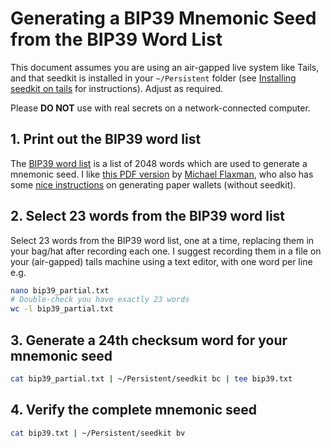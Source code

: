 
Generating a BIP39 Mnemonic Seed from the BIP39 Word List
=========================================================

This document assumes you are using an air-gapped live system like
Tails, and that seedkit is installed in your `~/Persistent` folder
(see [Installing seedkit on tails](https://github.com/gavincarr/seedkit/blob/main/recipes/installing_seedkit_on_tails.md)
for instructions). Adjust as required.

Please **DO NOT** use with real secrets on a network-connected computer.


## 1. Print out the BIP39 word list

The [BIP39 word list](https://github.com/bitcoin/bips/blob/master/bip-0039/english.txt)
is a list of 2048 words which are used to generate a mnemonic seed. I like
[this PDF version](https://btcguide.github.io/assets/guide/bip39_wordlist.pdf)
by [Michael Flaxman](https://btcguide.github.io/),
who also has some [nice instructions](https://btcguide.github.io/setup-wallets/paper)
on generating paper wallets (without seedkit).


## 2. Select 23 words from the BIP39 word list

Select 23 words from the BIP39 word list, one at a time, replacing them
in your bag/hat after recording each one. I suggest recording them in a
file on your (air-gapped) tails machine using a text editor, with one word
per line e.g.

```bash
nano bip39_partial.txt
# Double-check you have exactly 23 words
wc -l bip39_partial.txt
```


## 3. Generate a 24th checksum word for your mnemonic seed

```bash
cat bip39_partial.txt | ~/Persistent/seedkit bc | tee bip39.txt
```


## 4. Verify the complete mnemonic seed

```bash
cat bip39.txt | ~/Persistent/seedkit bv
```


